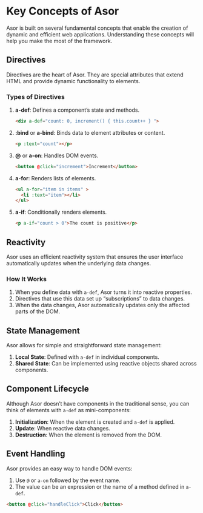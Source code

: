# Key Concepts of Asor

Asor is built on several fundamental concepts that enable the creation of dynamic and efficient web applications. Understanding these concepts will help you make the most of the framework.

## Directives

Directives are the heart of Asor. They are special attributes that extend HTML and provide dynamic functionality to elements.

### Types of Directives

1. **a-def**: Defines a component’s state and methods.
   ```html
   <div a-def="count: 0, increment() { this.count++ } ">
   ```

2. **:bind** or **a-bind**: Binds data to element attributes or content.
   ```html
   <p :text="count"></p>
   ```

3. **@** or **a-on**: Handles DOM events.
   ```html
   <button @click="increment">Increment</button>
   ```

4. **a-for**: Renders lists of elements.
   ```html
   <ul a-for="item in items" >
     <li :text="item"></li>
   </ul>
   ```

5. **a-if**: Conditionally renders elements.
   ```html
   <p a-if="count > 0">The count is positive</p>
   ```

## Reactivity

Asor uses an efficient reactivity system that ensures the user interface automatically updates when the underlying data changes.

### How It Works

1. When you define data with `a-def`, Asor turns it into reactive properties.
2. Directives that use this data set up “subscriptions” to data changes.
3. When the data changes, Asor automatically updates only the affected parts of the DOM.

## State Management

Asor allows for simple and straightforward state management:

1. **Local State**: Defined with `a-def` in individual components.
2. **Shared State**: Can be implemented using reactive objects shared across components.

## Component Lifecycle

Although Asor doesn’t have components in the traditional sense, you can think of elements with `a-def` as mini-components:

1. **Initialization**: When the element is created and `a-def` is applied.
2. **Update**: When reactive data changes.
3. **Destruction**: When the element is removed from the DOM.

## Event Handling

Asor provides an easy way to handle DOM events:

1. Use `@` or `a-on` followed by the event name.
2. The value can be an expression or the name of a method defined in `a-def`.

```html
<button @click="handleClick">Click</button>
```